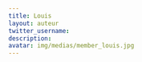 ```yaml
---
title: Louis
layout: auteur
twitter_username:
description:
avatar: img/medias/member_louis.jpg
---
```


